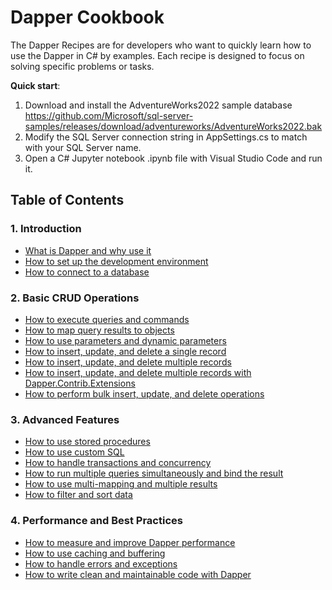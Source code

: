 # Dapper Cookbook

The Dapper Recipes are for developers who want to quickly learn how to use the Dapper in C# by examples. Each recipe is designed to focus on solving specific problems or tasks.

__Quick start__: 

1. Download and install the AdventureWorks2022 sample database https://github.com/Microsoft/sql-server-samples/releases/download/adventureworks/AdventureWorks2022.bak
2. Modify the SQL Server connection string in AppSettings.cs to match with your SQL Server name.
3. Open a C# Jupyter notebook .ipynb file with Visual Studio Code and run it.

## Table of Contents

### 1. Introduction

* [What is Dapper and why use it](What-is-Dapper-and-why-use-it.ipynb)
* [How to set up the development environment](How-to-set-up-the-development-environment.ipynb)
* [How to connect to a database](How-to-connect-to-a-database.ipynb)

### 2. Basic CRUD Operations

* [How to execute queries and commands](How-to-execute-queries-and-commands.ipynb)
* [How to map query results to objects](How-to-map-query-results-to-objects.ipynb)
* [How to use parameters and dynamic parameters](How-to-use-parameters-and-dynamic-parameters.ipynb)
* [How to insert, update, and delete a single record](How-to-insert,-update,-and-delete-a-single-record.ipynb)
* [How to insert, update, and delete multiple records](How-to-insert,-update,-and-delete-multiple-records.ipynb)
* [How to insert, update, and delete multiple records with Dapper.Contrib.Extensions](How-to-insert,-update,-and-delete-multiple-records-with-Dapper.Contrib.Extensions.ipynb)
* [How to perform bulk insert, update, and delete operations](How-to-perform-bulk-insert,-update,-and-delete-operations.ipynb)

### 3. Advanced Features

* [How to use stored procedures](How-to-use-stored-procedures.ipynb)
* [How to use custom SQL](How-to-use-custom-SQL.ipynb)
* [How to handle transactions and concurrency](How-to-handle-transactions-and-concurrency.ipynb)
* [How to run multiple queries simultaneously and bind the result](How-to-run-multiple-queries-simultaneously-and-bind-the-result.ipynb)
* [How to use multi-mapping and multiple results](How-to-use-multi-mapping-and-multiple-results.ipynb)
* [How to filter and sort data](How-to-filter-and-sort-data.ipynb)

### 4. Performance and Best Practices

* [How to measure and improve Dapper performance](How-to-measure-and-improve-Dapper-performance.ipynb)
* [How to use caching and buffering](How-to-use-caching-and-buffering.ipynb)
* [How to handle errors and exceptions](How-to-handle-errors-and-exceptions.ipynb)
* [How to write clean and maintainable code with Dapper](How-to-write-clean-and-maintainable-code-with-Dapper.ipynb)
